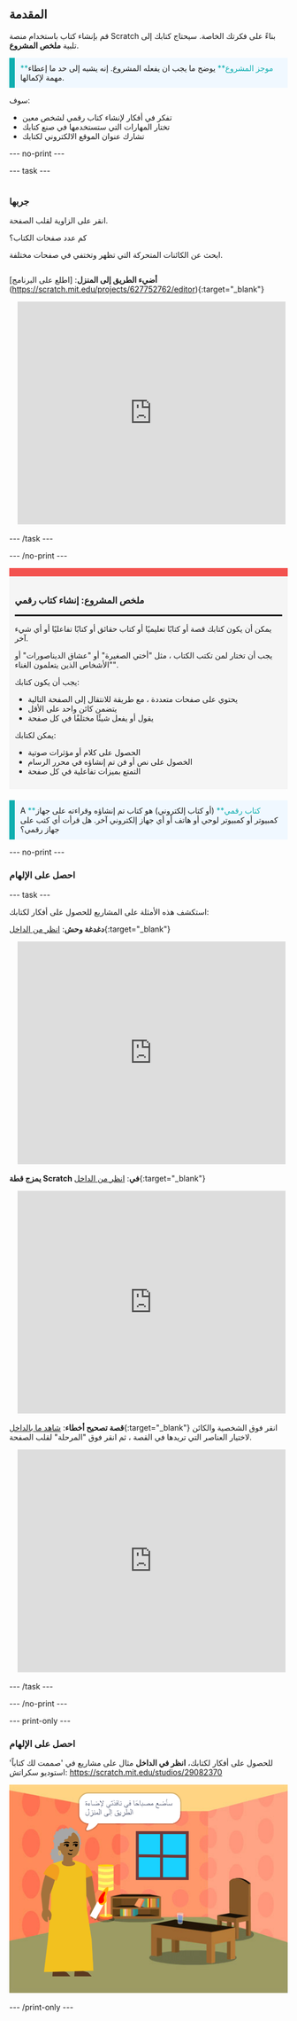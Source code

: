 ## المقدمة

قم بإنشاء كتاب باستخدام منصة Scratch بناءً على فكرتك الخاصة. سيحتاج كتابك إلى تلبية **ملخص المشروع**.

<p style="border-left: solid; border-width:10px; border-color: #0faeb0; background-color: aliceblue; padding: 10px;">
<span style="color: #0faeb0">**موجز المشروع**</span> يوضح ما يجب ان يفعله المشروع. إنه يشبه إلى حد ما إعطاء مهمة لإكمالها.
</p>

سوف:

+ تفكر في أفكار لإنشاء كتاب رقمي لشخص معين
+ تختار المهارات التي ستستخدمها في صنع كتابك
+ تشارك عنوان الموقع الالكتروني لكتابك

--- no-print ---

--- task ---

<div style="display: flex; flex-wrap: wrap">
<div style="flex-basis: 200px; flex-grow: 1">

### جربها

انقر على الزاوية لقلب الصفحة.

كم عدد صفحات الكتاب؟

ابحث عن الكائنات المتحركة التي تظهر وتختفي في صفحات مختلفة.

</div>
<div>

**أضيء الطريق إلى المنزل**: [اطلع على البرنامج] (https://scratch.mit.edu/projects/627752762/editor){:target="_blank"}
<div class="scratch-preview" style="margin-left: 15px;">
  <iframe allowtransparency="true" width="485" height="402" src="https://scratch.mit.edu/projects/embed/627752762/?autostart=false" frameborder="0"></iframe>
</div>

</div>
</div>

--- /task ---

--- /no-print ---

<div style="border-top: 15px solid #f3524f; background-color: whitesmoke; margin-bottom: 20px; padding: 10px;">

### ملخص المشروع: إنشاء **كتاب رقمي**
<hr style="border-top: 2px solid black;">

يمكن أن يكون كتابك قصة أو كتابًا تعليميًا أو كتاب حقائق أو كتابًا تفاعليًا أو أي شيء آخر.

يجب أن تختار لمن تكتب الكتاب ، مثل "أختي الصغيرة" أو "عشاق الديناصورات" أو "الأشخاص الذين يتعلمون الغناء".  

يجب أن يكون كتابك:
+ يحتوي على صفحات متعددة ، مع طريقة للانتقال إلى الصفحة التالية
+ يتضمن كائن واحد على الأقل
+ يقول أو يفعل شيئًا مختلفًا في كل صفحة

يمكن لكتابك:
+ الحصول على كلام أو مؤثرات صوتية
+ الخصول على نص أو فن تم إنشاؤه في محرر الرسام
+ التمتع بميزات تفاعلية في كل صفحة
</div>

<p style="border-left: solid; border-width:10px; border-color: #0faeb0; background-color: aliceblue; padding: 10px;">
A <span style="color: #0faeb0">**كتاب رقمي**</span> (أو كتاب إلكتروني) هو كتاب تم إنشاؤه وقراءته على جهاز كمبيوتر أو كمبيوتر لوحي أو هاتف أو أي جهاز إلكتروني آخر. هل قرأت أي كتب على جهاز رقمي؟
</p>

--- no-print ---

### احصل على الإلهام

--- task ---

استكشف هذه الأمثلة على المشاريع للحصول على أفكار لكتابك:

**دغدغة وحش**: [انظر من الداخل](https://scratch.mit.edu/projects/627753229/editor){:target="_blank"}
<div class="scratch-preview" style="margin-left: 15px;">
  <iframe allowtransparency="true" width="485" height="402" src="https://scratch.mit.edu/projects/embed/627753229/?autostart=false" frameborder="0"></iframe>
</div>

**يمزج قطة Scratch في**: [انظر من الداخل](https://scratch.mit.edu/projects/627753829/editor){:target="_blank"}
<div class="scratch-preview" style="margin-left: 15px;">
  <iframe allowtransparency="true" width="485" height="402" src="https://scratch.mit.edu/projects/embed/627753829/?autostart=false" frameborder="0"></iframe>
</div>

**قصة تصحيح أخطاء**: [شاهد ما بالداخل](https://scratch.mit.edu/projects/627754356/editor){:target="_blank"}
انقر فوق الشخصية والكائن لاختيار العناصر التي تريدها في القصة ، ثم انقر فوق "المرحلة" لقلب الصفحة.
<div class="scratch-preview" style="margin-left: 15px;">
  <iframe allowtransparency="true" width="485" height="402" src="https://scratch.mit.edu/projects/embed/627754356/?autostart=false" frameborder="0"></iframe>
</div>

--- /task ---

--- /no-print ---

--- print-only ---

### احصل على الإلهام

للحصول على أفكار لكتابك، **انظر في الداخل** مثال على مشاريع في 'صممت لك كتاباً' استوديو سكراتش: https://scratch.mit.edu/studios/29082370

![مشروع "اضاءة طريق المنزل".](images/showcase_static.png)

--- /print-only ---


